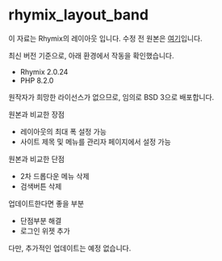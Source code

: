 # rhymix_layout_band

이 자료는 Rhymix의 레이아웃 입니다. 수정 전 원본은 [여기](https://xetown.com/download/1150710)입니다.

최신 버전 기준으로, 아래 환경에서 작동을 확인했습니다.

-   Rhymix 2.0.24
-   PHP 8.2.0

원작자가 희망한 라이선스가 없으므로, 임의로 BSD 3으로 배포합니다.

원본과 비교한 장점

- 레이아웃의 최대 폭 설정 가능
- 사이트 제목 및 메뉴를 관리자 페이지에서 설정 가능

원본과 비교한 단점

- 2차 드롭다운 메뉴 삭제
- 검색버튼 삭제

업데이트한다면 좋을 부분

- 단점부분 해결
- 로그인 위젯 추가

다만, 추가적인 업데이트는 예정 없습니다.
